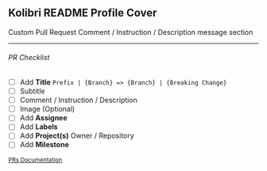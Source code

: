 ## Kolibri README Profile Cover

Custom Pull Request Comment / Instruction / Description message section

---
###### PR Checklist

- [ ] Add **Title** `Prefix | {Branch} => {Branch} | {Breaking Change}`
- [ ] Subtitle
- [ ] Comment / Instruction / Description
- [ ] Image (Optional)
- [ ] Add **Assignee**
- [ ] Add **Labels**
- [ ] Add **Project(s)** Owner / Repository
- [ ] Add **Milestone**

<small>[PRs Documentation](https://docs.kolibri.mx/docs/github-pulls)</small>
